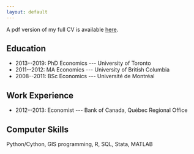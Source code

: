 ```yaml
---
layout: default
---
```


A pdf version of my full CV is available <a href="{{ site.baseurl }}/Schmidt_CV.pdf">here</a>.

## Education

- 2013--2019: PhD Economics --- University of Toronto
- 2011--2012: MA Economics --- University of British Columbia
- 2008--2011: BSc Economics --- Université de Montréal

## Work Experience

- 2012--2013: Economist --- Bank of Canada, Québec Regional Office

## Computer Skills

Python/Cython, GIS programming, R, SQL, Stata, MATLAB

